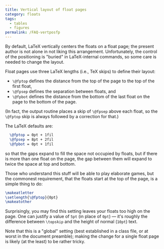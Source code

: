 ```yaml
---
title: Vertical layout of float pages
category: floats
tags:
  - tables
  - figures
permalink: /FAQ-vertposfp
---
```


By default, LaTeX vertically centers the floats on a float page;
the present author is not alone in not liking this arrangement.
Unfortunately, the control of the positioning is "buried" in
LaTeX-internal commands, so some care is needed to change the
layout.

Float pages use three LaTeX lengths (i.e., TeX skips) to define
their layout:

- `\@fptop` defines the distance from the
  top of the page to the top of the first float,
- `\@fpsep` defines the separation between
  floats, and
- `\@fpbot` defines the distance from the
  bottom of the last float on the page to the bottom of the page.

(In fact, the output routine places a skip of `\@fpsep` above each float, so
the `\@fptop` skip is always followed by a correction for that.)

The LaTeX defaults are:

```latex
  \@fptop = 0pt + 1fil
  \@fpsep = 8pt + 2fil
  \@fpbot = 0pt + 1fil
```

so that the gaps expand to fill the space not occupied by floats, but
if there is more than one float on the page, the gap between them will
expand to twice the space at top and bottom.

Those who understand this stuff will be able to play elaborate games,
but the commonest requirement, that the floats start at the top of the
page, is a simple thing to do:
```latex
\makeatletter
\setlength{\@fptop}{0pt}
\makeatother
```
Surprisingly, you may find this setting leaves your floats too high on
the page.  One can justify a value of `5pt` (in place of
`0pt`)&nbsp;&mdash; it's roughly the difference between `\topskip`
and the height of normal (`10pt`) text.

Note that this is a "global" setting (best established in a class
file, or at worst in the document preamble); making the change for a
single float page is likely (at the least) to be rather tricky.

